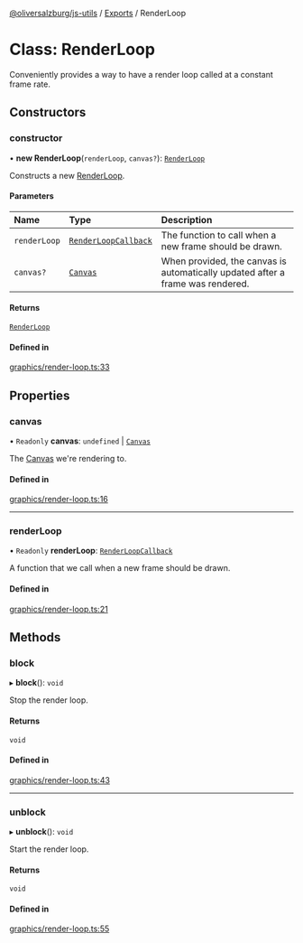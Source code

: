 [@oliversalzburg/js-utils](../README.md) / [Exports](../modules.md) / RenderLoop

# Class: RenderLoop

Conveniently provides a way to have a render loop called at
a constant frame rate.

## Constructors

### constructor

• **new RenderLoop**(`renderLoop`, `canvas?`): [`RenderLoop`](RenderLoop.md)

Constructs a new [RenderLoop](RenderLoop.md).

#### Parameters

| Name         | Type                                                     | Description                                                                    |
| :----------- | :------------------------------------------------------- | :----------------------------------------------------------------------------- |
| `renderLoop` | [`RenderLoopCallback`](../modules.md#renderloopcallback) | The function to call when a new frame should be drawn.                         |
| `canvas?`    | [`Canvas`](Canvas.md)                                    | When provided, the canvas is automatically updated after a frame was rendered. |

#### Returns

[`RenderLoop`](RenderLoop.md)

#### Defined in

[graphics/render-loop.ts:33](https://github.com/oliversalzburg/js-utils/blob/ba70690/source/graphics/render-loop.ts#L33)

## Properties

### canvas

• `Readonly` **canvas**: `undefined` \| [`Canvas`](Canvas.md)

The [Canvas](Canvas.md) we're rendering to.

#### Defined in

[graphics/render-loop.ts:16](https://github.com/oliversalzburg/js-utils/blob/ba70690/source/graphics/render-loop.ts#L16)

---

### renderLoop

• `Readonly` **renderLoop**: [`RenderLoopCallback`](../modules.md#renderloopcallback)

A function that we call when a new frame should be drawn.

#### Defined in

[graphics/render-loop.ts:21](https://github.com/oliversalzburg/js-utils/blob/ba70690/source/graphics/render-loop.ts#L21)

## Methods

### block

▸ **block**(): `void`

Stop the render loop.

#### Returns

`void`

#### Defined in

[graphics/render-loop.ts:43](https://github.com/oliversalzburg/js-utils/blob/ba70690/source/graphics/render-loop.ts#L43)

---

### unblock

▸ **unblock**(): `void`

Start the render loop.

#### Returns

`void`

#### Defined in

[graphics/render-loop.ts:55](https://github.com/oliversalzburg/js-utils/blob/ba70690/source/graphics/render-loop.ts#L55)
